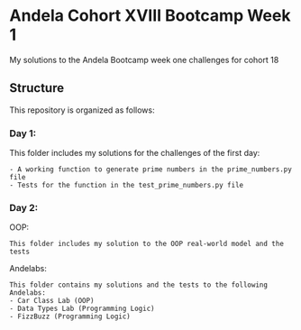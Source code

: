 # Andela Cohort XVIII Bootcamp Week 1

My solutions to the Andela Bootcamp week one challenges for cohort 18

## Structure
This repository is organized as follows:

### Day 1:

This folder includes my solutions for the challenges of the first day:
	
	- A working function to generate prime numbers in the prime_numbers.py file
	- Tests for the function in the test_prime_numbers.py file

### Day 2:

OOP:
	
	This folder includes my solution to the OOP real-world model and the tests

Andelabs:

    This folder contains my solutions and the tests to the following Andelabs:
    - Car Class Lab (OOP)
    - Data Types Lab (Programming Logic)
    - FizzBuzz (Programming Logic)
	